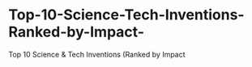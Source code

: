 # Top-10-Science-Tech-Inventions-Ranked-by-Impact-
Top 10 Science &amp; Tech Inventions (Ranked by Impact
